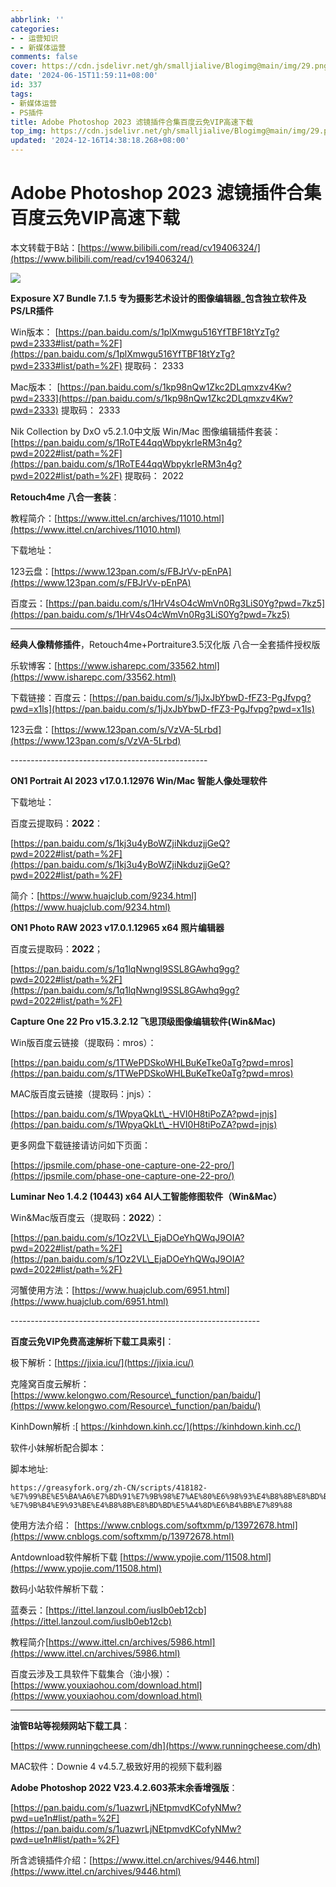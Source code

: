 ```yaml
---
abbrlink: ''
categories:
- - 运营知识
- - 新媒体运营
comments: false
cover: https://cdn.jsdelivr.net/gh/smalljialive/Blogimg@main/img/29.png
date: '2024-06-15T11:59:11+08:00'
id: 337
tags:
- 新媒体运营
- PS插件
title: Adobe Photoshop 2023 滤镜插件合集百度云免VIP高速下载
top_img: https://cdn.jsdelivr.net/gh/smalljialive/Blogimg@main/img/29.png
updated: '2024-12-16T14:38:18.268+08:00'
---
```

# Adobe Photoshop 2023 滤镜插件合集百度云免VIP高速下载

本文转载于B站：[https://www.bilibili.com/read/cv19406324/](https://www.bilibili.com/read/cv19406324/)

![](https://cdn.jsdelivr.net/gh/smalljialive/Blogimg@main/img/29.png)

**Exposure X7 Bundle 7.1.5 专为摄影艺术设计的图像编辑器\_包含独立软件及PS/LR插件**

Win版本： [https://pan.baidu.com/s/1plXmwgu516YfTBF18tYzTg?pwd=2333#list/path=%2F](https://pan.baidu.com/s/1plXmwgu516YfTBF18tYzTg?pwd=2333#list/path=%2F) 提取码： 2333

Mac版本： [https://pan.baidu.com/s/1kp98nQw1Zkc2DLqmxzv4Kw?pwd=2333](https://pan.baidu.com/s/1kp98nQw1Zkc2DLqmxzv4Kw?pwd=2333) 提取码： 2333

Nik Collection by DxO v5.2.1.0中文版 Win/Mac 图像编辑插件套装：[https://pan.baidu.com/s/1RoTE44qqWbpykrIeRM3n4g?pwd=2022#list/path=%2F](https://pan.baidu.com/s/1RoTE44qqWbpykrIeRM3n4g?pwd=2022#list/path=%2F) 提取码： 2022


**Retouch4me 八合一套装**：

教程简介：[https://www.ittel.cn/archives/11010.html](https://www.ittel.cn/archives/11010.html)

下载地址：

123云盘：[https://www.123pan.com/s/FBJrVv-pEnPA](https://www.123pan.com/s/FBJrVv-pEnPA)

百度云：[https://pan.baidu.com/s/1HrV4sO4cWmVn0Rg3LiS0Yg?pwd=7kz5](https://pan.baidu.com/s/1HrV4sO4cWmVn0Rg3LiS0Yg?pwd=7kz5)

---

**经典人像精修插件**，Retouch4me+Portraiture3.5汉化版 八合一全套插件授权版

乐软博客：[https://www.isharepc.com/33562.html](https://www.isharepc.com/33562.html)

下载链接：百度云：[https://pan.baidu.com/s/1jJxJbYbwD-fFZ3-PgJfvpg?pwd=x1ls](https://pan.baidu.com/s/1jJxJbYbwD-fFZ3-PgJfvpg?pwd=x1ls)

123云盘：[https://www.123pan.com/s/VzVA-5Lrbd](https://www.123pan.com/s/VzVA-5Lrbd)  

-------------------------------------------------  

**ON1 Portrait AI 2023 v17.0.1.12976 Win/Mac 智能人像处理软件**

下载地址：

百度云提取码：**2022**：

[https://pan.baidu.com/s/1kj3u4yBoWZjiNkduzjjGeQ?pwd=2022#list/path=%2F](https://pan.baidu.com/s/1kj3u4yBoWZjiNkduzjjGeQ?pwd=2022#list/path=%2F)

简介：[https://www.huajclub.com/9234.html](https://www.huajclub.com/9234.html)  


**ON1 Photo RAW 2023 v17.0.1.12965 x64 照片编辑器**

百度云提取码：**2022**；

[https://pan.baidu.com/s/1q1lqNwngI9SSL8GAwhq9gg?pwd=2022#list/path=%2F](https://pan.baidu.com/s/1q1lqNwngI9SSL8GAwhq9gg?pwd=2022#list/path=%2F)  


**Capture One 22 Pro v15.3.2.12 飞思顶级图像编辑软件(Win&Mac)**

Win版百度云链接（提取码：mros）：

[https://pan.baidu.com/s/1TWePDSkoWHLBuKeTke0aTg?pwd=mros](https://pan.baidu.com/s/1TWePDSkoWHLBuKeTke0aTg?pwd=mros)

MAC版百度云链接（提取码：jnjs）：

[https://pan.baidu.com/s/1WpyaQkLt\_-HVI0H8tiPoZA?pwd=jnjs](https://pan.baidu.com/s/1WpyaQkLt\_-HVI0H8tiPoZA?pwd=jnjs)

更多网盘下载链接请访问如下页面：

[https://jpsmile.com/phase-one-capture-one-22-pro/](https://jpsmile.com/phase-one-capture-one-22-pro/)    


**Luminar Neo 1.4.2 (10443) x64 AI人工智能修图软件（Win&Mac）**

Win&Mac版百度云（提取码：**2022**）：

[https://pan.baidu.com/s/1Oz2VL\_EjaDOeYhQWqJ9OIA?pwd=2022#list/path=%2F](https://pan.baidu.com/s/1Oz2VL\_EjaDOeYhQWqJ9OIA?pwd=2022#list/path=%2F)

河蟹使用方法：[https://www.huajclub.com/6951.html](https://www.huajclub.com/6951.html)  

--------------------------------------------------------------  

**百度云免VIP免费高速解析下载工具索引**：

极下解析：[https://jixia.icu/](https://jixia.icu/)

克隆窝百度云解析：[https://www.kelongwo.com/Resource\_function/pan/baidu/](https://www.kelongwo.com/Resource\_function/pan/baidu/)

KinhDown解析 :[ https://kinhdown.kinh.cc/](https://kinhdown.kinh.cc/)

软件小妹解析配合脚本：

脚本地址:

```
https://greasyfork.org/zh-CN/scripts/418182-%E7%99%BE%E5%BA%A6%E7%BD%91%E7%9B%98%E7%AE%80%E6%98%93%E4%B8%8B%E8%BD%BD%E5%8A%A9%E6%89%8B-%E7%9B%B4%E9%93%BE%E4%B8%8B%E8%BD%BD%E5%A4%8D%E6%B4%BB%E7%89%88
```

使用方法介绍： [https://www.cnblogs.com/softxmm/p/13972678.html](https://www.cnblogs.com/softxmm/p/13972678.html)

Antdownload软件解析下载 [https://www.ypojie.com/11508.html](https://www.ypojie.com/11508.html)

数码小站软件解析下载：

蓝奏云：[https://ittel.lanzoul.com/iusIb0eb12cb](https://ittel.lanzoul.com/iusIb0eb12cb)

教程简介[https://www.ittel.cn/archives/5986.html](https://www.ittel.cn/archives/5986.html)  

百度云涉及工具软件下载集合（油小猴）：[https://www.youxiaohou.com/download.html](https://www.youxiaohou.com/download.html)  

-----------------------------------------------------------------------------

**油管B站等视频网站下载工具**：

[https://www.runningcheese.com/dh](https://www.runningcheese.com/dh)

MAC软件：Downie 4 v4.5.7\_极致好用的视频下载利器  

**Adobe Photoshop 2022 V23.4.2.603茶末余香增强版**：

[https://pan.baidu.com/s/1uazwrLjNEtpmvdKCofyNMw?pwd=ue1n#list/path=%2F](https://pan.baidu.com/s/1uazwrLjNEtpmvdKCofyNMw?pwd=ue1n#list/path=%2F)

所含滤镜插件介绍：[https://www.ittel.cn/archives/9446.html](https://www.ittel.cn/archives/9446.html)
